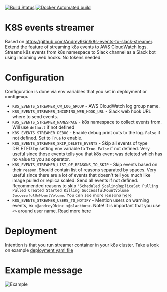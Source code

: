 [![Build Status](https://api.travis-ci.org/PandaXass/k8s-events-to-slack-streamer.svg?branch=master)](https://travis-ci.org/PandaXass/k8s-events-streamer)
[![Docker Automated build](https://img.shields.io/docker/automated/pandaxass/k8s-events-to-slack-streamer.svg)](https://hub.docker.com/r/pandaxass/k8s-events-to-slack-streamer)

# K8S events streamer

Based on https://github.com/Andrey9kin/k8s-events-to-slack-streamer.
Extend the feature of streaming k8s events to AWS CloudWatch logs.
Streams k8s events from k8s namespace to Slack channel as a Slack bot using incoming web hooks. No tokens needed.

# Configuration

Configuration is done via env variables that you set in deployment or configmap.

* `K8S_EVENTS_STREAMER_CW_LOG_GROUP` - AWS CloudWatch log group name.
* `K8S_EVENTS_STREAMER_INCOMING_WEB_HOOK_URL` - Slack web hook URL where to send events.
* `K8S_EVENTS_STREAMER_NAMESPACE` - k8s namespace to collect events from. Will use `default` if not defined
* `K8S_EVENTS_STREAMER_DEBUG` - Enable debug print outs to the log. `False` if not defined. Set to `True` to enable.
* `K8S_EVENTS_STREAMER_SKIP_DELETE_EVENTS` - Skip all events of type DELETED by setting  env variable to `True`. `False` if not defined. Very useful since those events tells you that k8s event was deleted which has no value to you as operator.
* `K8S_EVENTS_STREAMER_LIST_OF_REASONS_TO_SKIP` - Skip events based on their `reason`. Should contain list of reasons separated by spaces. Very useful since there are a lot of events that doesn't tell you much like image pulled or replica scaled. Send all events if not defined. Recommended reasons to skip `'Scheduled ScalingReplicaSet Pulling Pulled Created Started Killing SuccessfulMountVolume SuccessfulUnMountVolume`. You can see more reasons [here](https://github.com/kubernetes/kubernetes/blob/master/pkg/kubelet/events/event.go)
* `K8S_EVENTS_STREAMER_USERS_TO_NOTIFY` - Mention users on warning events, ex `<@andrey9kin> <@slackbot>`. Note! It is important that you use `<>` around user name. Read more [here](https://api.slack.com/docs/message-formatting#linking_to_channels_and_users)

# Deployment

Intention is that you run streamer container in your k8s cluster. Take a look on example [deployment yaml file](example-deployment.yaml)

# Example message

![Example](/example.png)
